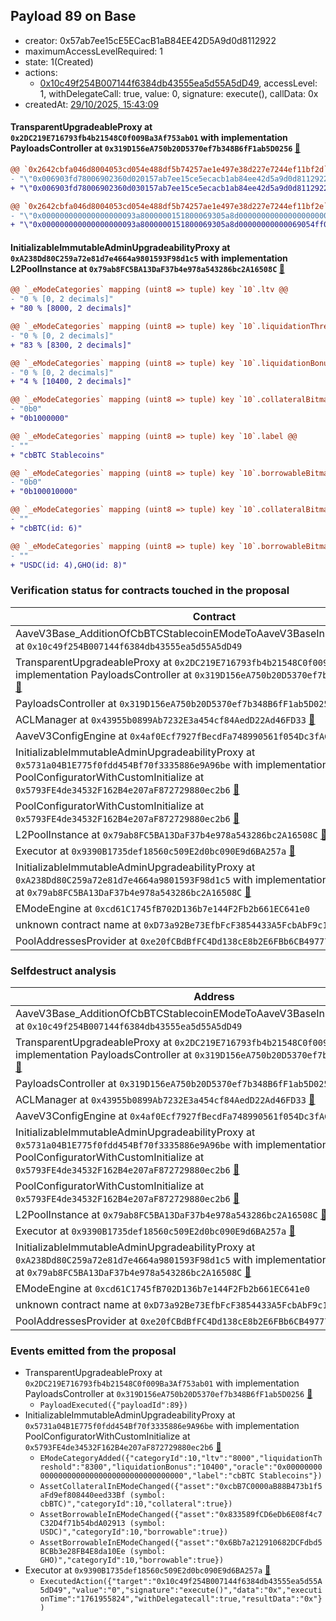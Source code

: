 ## Payload 89 on Base

- creator: 0x57ab7ee15cE5ECacB1aB84EE42D5A9d0d8112922
- maximumAccessLevelRequired: 1
- state: 1(Created)
- actions:
  - [0x10c49f254B007144f6384db43555ea5d55A5dD49](https://basescan.org/address/0x10c49f254B007144f6384db43555ea5d55A5dD49), accessLevel: 1, withDelegateCall: true, value: 0, signature: execute(), callData: 0x
- createdAt: [29/10/2025, 15:43:09](https://basescan.org/tx/0xaf10e8865902efb7c7f3664b3158f0118fd44e34c980a49cfd90e989265cebd8)

#### TransparentUpgradeableProxy at `0x2DC219E716793fb4b21548C0f009Ba3Af753ab01` with implementation PayloadsController at `0x319D156eA750b20D5370ef7b348B6fF1ab5D0256` [:ghost:](https://github.com/bgd-labs/aave-address-book  "GovernanceV3Base.PAYLOADS_CONTROLLER")

```diff
@@ `0x2642cbfa046d8004053cd054e488df5b74257ae1e497e38d227e7244ef11bf2d` raw  @@
- "\"0x006903fd78006902360d020157ab7ee15ce5ecacb1ab84ee42d5a9d0d8112922\""
+ "\"0x006903fd78006902360d030157ab7ee15ce5ecacb1ab84ee42d5a9d0d8112922\""

@@ `0x2642cbfa046d8004053cd054e488df5b74257ae1e497e38d227e7244ef11bf2e` raw  @@
- "\"0x000000000000000000093a8000000151800069305a8d00000000000000000000\""
+ "\"0x000000000000000000093a8000000151800069305a8d00000000000069054ff0\""

```
#### InitializableImmutableAdminUpgradeabilityProxy at `0xA238Dd80C259a72e81d7e4664a9801593F98d1c5` with implementation L2PoolInstance at `0x79ab8FC5BA13DaF37b4e978a543286bc2A16508C` [:ghost:](https://github.com/bgd-labs/aave-address-book  "AaveV3Base.POOL")

```diff
@@ `_eModeCategories` mapping (uint8 => tuple) key `10`.ltv @@
- "0 % [0, 2 decimals]"
+ "80 % [8000, 2 decimals]"

@@ `_eModeCategories` mapping (uint8 => tuple) key `10`.liquidationThreshold @@
- "0 % [0, 2 decimals]"
+ "83 % [8300, 2 decimals]"

@@ `_eModeCategories` mapping (uint8 => tuple) key `10`.liquidationBonus @@
- "0 % [0, 2 decimals]"
+ "4 % [10400, 2 decimals]"

@@ `_eModeCategories` mapping (uint8 => tuple) key `10`.collateralBitmap @@
- "0b0"
+ "0b1000000"

@@ `_eModeCategories` mapping (uint8 => tuple) key `10`.label @@
- ""
+ "cbBTC Stablecoins"

@@ `_eModeCategories` mapping (uint8 => tuple) key `10`.borrowableBitmap @@
- "0b0"
+ "0b100010000"

@@ `_eModeCategories` mapping (uint8 => tuple) key `10`.collateralBitmap_decoded @@
- ""
+ "cbBTC(id: 6)"

@@ `_eModeCategories` mapping (uint8 => tuple) key `10`.borrowableBitmap_decoded @@
- ""
+ "USDC(id: 4),GHO(id: 8)"

```
### Verification status for contracts touched in the proposal

| Contract | Status |
|---------|------------|
| AaveV3Base_AdditionOfCbBTCStablecoinEModeToAaveV3BaseInstance_20251007 at `0x10c49f254B007144f6384db43555ea5d55A5dD49` | Contract |
| TransparentUpgradeableProxy at `0x2DC219E716793fb4b21548C0f009Ba3Af753ab01` with implementation PayloadsController at `0x319D156eA750b20D5370ef7b348B6fF1ab5D0256` [:ghost:](https://github.com/bgd-labs/aave-address-book  "GovernanceV3Base.PAYLOADS_CONTROLLER") | Contract |
| PayloadsController at `0x319D156eA750b20D5370ef7b348B6fF1ab5D0256` | Contract |
| ACLManager at `0x43955b0899Ab7232E3a454cf84AedD22Ad46FD33` [:ghost:](https://github.com/bgd-labs/aave-address-book  "AaveV3Base.ACL_MANAGER") | Contract |
| AaveV3ConfigEngine at `0x4af0Ecf7927fBecdFa748990561f054Dc3fACa71` [:ghost:](https://github.com/bgd-labs/aave-address-book  "AaveV3Base.CONFIG_ENGINE") | Contract |
| InitializableImmutableAdminUpgradeabilityProxy at `0x5731a04B1E775f0fdd454Bf70f3335886e9A96be` with implementation PoolConfiguratorWithCustomInitialize at `0x5793FE4de34532F162B4e207aF872729880ec2b6` [:ghost:](https://github.com/bgd-labs/aave-address-book  "AaveV3Base.POOL_CONFIGURATOR") | Contract |
| PoolConfiguratorWithCustomInitialize at `0x5793FE4de34532F162B4e207aF872729880ec2b6` [:ghost:](https://github.com/bgd-labs/aave-address-book  "AaveV3Base.POOL_CONFIGURATOR_IMPL") | Contract |
| L2PoolInstance at `0x79ab8FC5BA13DaF37b4e978a543286bc2A16508C` [:ghost:](https://github.com/bgd-labs/aave-address-book  "AaveV3Base.POOL_IMPL") | Contract |
| Executor at `0x9390B1735def18560c509E2d0bc090E9d6BA257a` [:ghost:](https://github.com/bgd-labs/aave-address-book  "AaveV3Base.ACL_ADMIN") | Contract |
| InitializableImmutableAdminUpgradeabilityProxy at `0xA238Dd80C259a72e81d7e4664a9801593F98d1c5` with implementation L2PoolInstance at `0x79ab8FC5BA13DaF37b4e978a543286bc2A16508C` [:ghost:](https://github.com/bgd-labs/aave-address-book  "AaveV3Base.POOL") | Contract |
| EModeEngine at `0xcd61C1745fB702D136b7e144F2Fb2b661EC641e0` | Contract |
| unknown contract name at `0xD73a92Be73EfbFcF3854433A5FcbAbF9c1316073` | EOA |
| PoolAddressesProvider at `0xe20fCBdBfFC4Dd138cE8b2E6FBb6CB49777ad64D` [:ghost:](https://github.com/bgd-labs/aave-address-book  "AaveV3Base.POOL_ADDRESSES_PROVIDER") | Contract |

### Selfdestruct analysis

| Address | Result |
|---------|------------|
| AaveV3Base_AdditionOfCbBTCStablecoinEModeToAaveV3BaseInstance_20251007 at `0x10c49f254B007144f6384db43555ea5d55A5dD49` | DelegateCall |
| TransparentUpgradeableProxy at `0x2DC219E716793fb4b21548C0f009Ba3Af753ab01` with implementation PayloadsController at `0x319D156eA750b20D5370ef7b348B6fF1ab5D0256` [:ghost:](https://github.com/bgd-labs/aave-address-book  "GovernanceV3Base.PAYLOADS_CONTROLLER") | DelegateCall |
| PayloadsController at `0x319D156eA750b20D5370ef7b348B6fF1ab5D0256` | Safe |
| ACLManager at `0x43955b0899Ab7232E3a454cf84AedD22Ad46FD33` [:ghost:](https://github.com/bgd-labs/aave-address-book  "AaveV3Base.ACL_MANAGER") | Safe |
| AaveV3ConfigEngine at `0x4af0Ecf7927fBecdFa748990561f054Dc3fACa71` [:ghost:](https://github.com/bgd-labs/aave-address-book  "AaveV3Base.CONFIG_ENGINE") | DelegateCall |
| InitializableImmutableAdminUpgradeabilityProxy at `0x5731a04B1E775f0fdd454Bf70f3335886e9A96be` with implementation PoolConfiguratorWithCustomInitialize at `0x5793FE4de34532F162B4e207aF872729880ec2b6` [:ghost:](https://github.com/bgd-labs/aave-address-book  "AaveV3Base.POOL_CONFIGURATOR") | DelegateCall |
| PoolConfiguratorWithCustomInitialize at `0x5793FE4de34532F162B4e207aF872729880ec2b6` [:ghost:](https://github.com/bgd-labs/aave-address-book  "AaveV3Base.POOL_CONFIGURATOR_IMPL") | DelegateCall |
| L2PoolInstance at `0x79ab8FC5BA13DaF37b4e978a543286bc2A16508C` [:ghost:](https://github.com/bgd-labs/aave-address-book  "AaveV3Base.POOL_IMPL") | DelegateCall |
| Executor at `0x9390B1735def18560c509E2d0bc090E9d6BA257a` [:ghost:](https://github.com/bgd-labs/aave-address-book  "AaveV3Base.ACL_ADMIN") | DelegateCall |
| InitializableImmutableAdminUpgradeabilityProxy at `0xA238Dd80C259a72e81d7e4664a9801593F98d1c5` with implementation L2PoolInstance at `0x79ab8FC5BA13DaF37b4e978a543286bc2A16508C` [:ghost:](https://github.com/bgd-labs/aave-address-book  "AaveV3Base.POOL") | DelegateCall |
| EModeEngine at `0xcd61C1745fB702D136b7e144F2Fb2b661EC641e0` | Safe |
| unknown contract name at `0xD73a92Be73EfbFcF3854433A5FcbAbF9c1316073` | EOA |
| PoolAddressesProvider at `0xe20fCBdBfFC4Dd138cE8b2E6FBb6CB49777ad64D` [:ghost:](https://github.com/bgd-labs/aave-address-book  "AaveV3Base.POOL_ADDRESSES_PROVIDER") | DelegateCall |

### Events emitted from the proposal

- TransparentUpgradeableProxy at `0x2DC219E716793fb4b21548C0f009Ba3Af753ab01` with implementation PayloadsController at `0x319D156eA750b20D5370ef7b348B6fF1ab5D0256` [:ghost:](https://github.com/bgd-labs/aave-address-book  "GovernanceV3Base.PAYLOADS_CONTROLLER")
  - `PayloadExecuted({"payloadId":89})`
- InitializableImmutableAdminUpgradeabilityProxy at `0x5731a04B1E775f0fdd454Bf70f3335886e9A96be` with implementation PoolConfiguratorWithCustomInitialize at `0x5793FE4de34532F162B4e207aF872729880ec2b6` [:ghost:](https://github.com/bgd-labs/aave-address-book  "AaveV3Base.POOL_CONFIGURATOR")
  - `EModeCategoryAdded({"categoryId":10,"ltv":"8000","liquidationThreshold":"8300","liquidationBonus":"10400","oracle":"0x0000000000000000000000000000000000000000","label":"cbBTC Stablecoins"})`
  - `AssetCollateralInEModeChanged({"asset":"0xcbB7C0000aB88B473b1f5aFd9ef808440eed33Bf (symbol: cbBTC)","categoryId":10,"collateral":true})`
  - `AssetBorrowableInEModeChanged({"asset":"0x833589fCD6eDb6E08f4c7C32D4f71b54bdA02913 (symbol: USDC)","categoryId":10,"borrowable":true})`
  - `AssetBorrowableInEModeChanged({"asset":"0x6Bb7a212910682DCFdbd5BCBb3e28FB4E8da10Ee (symbol: GHO)","categoryId":10,"borrowable":true})`
- Executor at `0x9390B1735def18560c509E2d0bc090E9d6BA257a` [:ghost:](https://github.com/bgd-labs/aave-address-book  "AaveV3Base.ACL_ADMIN")
  - `ExecutedAction({"target":"0x10c49f254B007144f6384db43555ea5d55A5dD49","value":"0","signature":"execute()","data":"0x","executionTime":"1761955824","withDelegatecall":true,"resultData":"0x"})`
